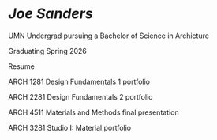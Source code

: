 # *Joe Sanders*

UMN Undergrad pursuing a Bachelor of Science in Archicture 

Graduating Spring 2026

Resume

ARCH 1281 Design Fundamentals 1 portfolio

ARCH 2281 Design Fundamentals 2 portfolio

ARCH 4511 Materials and Methods final presentation

ARCH 3281 Studio I: Material portfolio
